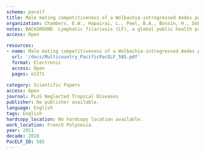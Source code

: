 ```yaml
---
schema: pacelf
title: Male mating competitiveness of a Wolbachia-introgressed Aedes polynesiensis strain under semi-field conditions
organization: Chambers, E.W., Hapairai, L., Peel, B.A., Bossin, H., Dobson, S.L.
notes: BACKGROUND  Lymphatic filariasis (LF), a global public health problem affecting approximately 120 million people worldwide, is a leading cause of disability in the developing world including the South Pacific. Despite decades of ongoing mass drug administration (MDA) in the region, some island nations have not yet achieved the threshold levels of microfilaremia established by the World Health Organization for eliminating transmission. Previously, the generation of a novel Aedes polynesiensis strain (CP) infected with an exogenous type of Wolbachia has been described. The CP mosquito is cytoplasmically incompatible (i.e., effectively sterile) when mated with wildtype mosquitoes, and a strategy was proposed for the control of A. polynesiensis populations by repeated, inundative releases of CP males to disrupt fertility of wild females. Such a strategy could lead to suppression of the vector population and subsequently lead to a reduction in the transmission of filarial worms. METHODOLOGY/PRINCIPAL FINDINGS  CP males and F1 male offspring from wild-caught A. polynesiensis females exhibit near equal mating competitiveness with F1 females under semi-field conditions. CONCLUSIONS/SIGNIFICANCE  While laboratory experiments are important, prior projects have demonstrated the need for additional testing under semi-field conditions in order to recognize problems before field implementation. The results reported here from semi-field experiments encourage forward progression toward small-scale field releases.
access: Open

resources:
- name: Male mating competitiveness of a Wolbachia-introgressed Aedes polynesiensis strain under semi-field conditions
  url: '/docs/Multicountry_PacificPacELF_585.pdf'
  format: Electronic
  access: Open
  pages: e1271
 
category: Scientific Papers
access: Open
journal: PLoS Neglected Tropical Diseases
publisher: No publisher available. 
language: English 
tags: English 
hardcopy_location: No hardcopy location available.
work_location: French Polynesia
year: 2011
decade: 2010
PacELF_ID: 585
---
```

